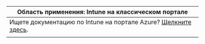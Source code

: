|Область применения: Intune на классическом портале |
|--|
|Ищете документацию по Intune на портале Azure? [Щелкните здесь](https://docs.microsoft.com/intune/what-is-intune).|
| |
